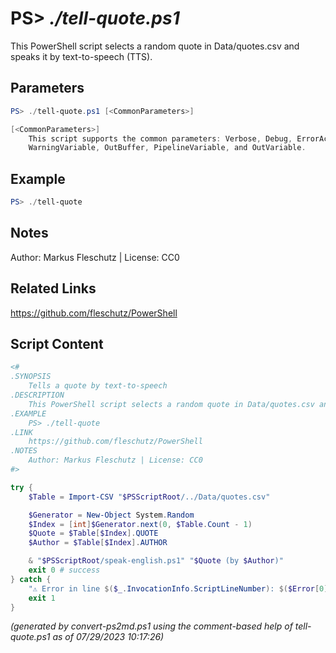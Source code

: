PS> *./tell-quote.ps1*
====================

This PowerShell script selects a random quote in Data/quotes.csv and speaks it by text-to-speech (TTS).

Parameters
----------
```powershell
PS> ./tell-quote.ps1 [<CommonParameters>]

[<CommonParameters>]
    This script supports the common parameters: Verbose, Debug, ErrorAction, ErrorVariable, WarningAction, 
    WarningVariable, OutBuffer, PipelineVariable, and OutVariable.
```

Example
-------
```powershell
PS> ./tell-quote

```

Notes
-----
Author: Markus Fleschutz | License: CC0

Related Links
-------------
https://github.com/fleschutz/PowerShell

Script Content
--------------
```powershell
<#
.SYNOPSIS
	Tells a quote by text-to-speech
.DESCRIPTION
	This PowerShell script selects a random quote in Data/quotes.csv and speaks it by text-to-speech (TTS).
.EXAMPLE
	PS> ./tell-quote
.LINK
	https://github.com/fleschutz/PowerShell
.NOTES
	Author: Markus Fleschutz | License: CC0
#>

try {
	$Table = Import-CSV "$PSScriptRoot/../Data/quotes.csv"

	$Generator = New-Object System.Random
	$Index = [int]$Generator.next(0, $Table.Count - 1)
	$Quote = $Table[$Index].QUOTE
	$Author = $Table[$Index].AUTHOR

	& "$PSScriptRoot/speak-english.ps1" "$Quote (by $Author)"
	exit 0 # success
} catch {
	"⚠️ Error in line $($_.InvocationInfo.ScriptLineNumber): $($Error[0])"
	exit 1
}
```

*(generated by convert-ps2md.ps1 using the comment-based help of tell-quote.ps1 as of 07/29/2023 10:17:26)*

